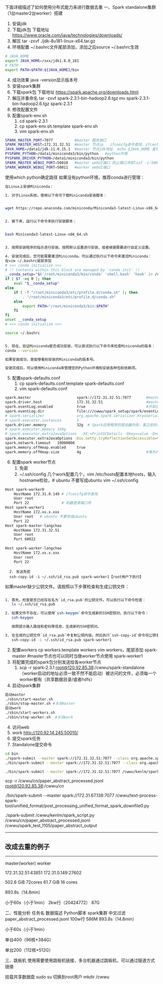 下面详细描述了如何使用分布式能力来进行数据去重
一、Spark standalone集群（1台master2台worker）搭建
1. 安装jdk
1. 下载jdk包
   下载地址 https://www.oracle.com/java/technologies/downloads/
2. 解压
   tar -zxvf ./jdk-8u181-linux-x64.tar.gz
3. 环境配置
   ~/.bashrc文件尾部添加，添加之后source ~/.bashrc生效


```bash
# JAVA_HOME
export JAVA_HOME=/xxx/jdk1.8.0_181
# PATH
export PATH=$PATH:${JAVA_HOME}/bin
```





4. 成功效果
   java -version显示版本号
2. 安装spark集群
1. 下载spark包
   下载地址 https://spark.apache.org/downloads.html
2. 解压并重命名
   tar -zxvf spark-2.3.1-bin-hadoop2.6.tgz
   mv spark-2.3.1-bin-hadoop2.6.tgz  spark-2.3.1
3. 修改配置文件
4. 配置spark-env.sh
   1. cd spark-2.3.1
   2. cp spark-env.sh.template spark-env.sh
   3. vim spark-env.sh
```bash
SPARK_MASTER_PORT=7077          #master 服务端口
SPARK_MASTER_HOST=172.31.32.51  #master 节点ip   ifconifg命令查找，ifconfig命令找不到，需要apt install net-tools 安装再执行ifconfig
JAVA_HOME=/data1/jdk-11.0.15.1  #master 节点jdk地址  echo $JAVA_HOME 查找
PYSPARK_PYTHON=/data1/miniconda3/bin/python   #python环境
PYSPARK_DRIVER_PYTHON=/data1/miniconda3/bin/python
SPARK_MASTER_WEBUI_PORT=50010   #master webUI端口 防止端口冲突lsof -i:50010
SPARK_WORKER_WEBUI_PORT=50011   #worker webUI端口
```


使用which python确定路径
如果没有python环境，推荐conda进行管理：

```bash
在Linux上安装Miniconda：

1. 对于Linux系统，使用以下命令下载Miniconda安装脚本：


wget https://repo.anaconda.com/miniconda/Miniconda3-latest-Linux-x86_64.sh


2. 接下来，运行以下命令来执行安装脚本：


bash Miniconda3-latest-Linux-x86_64.sh


3. 按照安装程序的指示进行安装。按照默认设置进行安装，或者根据需要进行自定义设置。

4. 安装完成后，您可能需要激活Miniconda。可以通过执行以下命令来激活Miniconda：
在vim ~/.bashrc尾部添加
# >>> conda initialize >>>
# !! Contents within this block are managed by 'conda init' !!
__conda_setup="$('/root/miniconda3/bin/conda' 'shell.bash' 'hook' 2> /dev/null)"
if [ $? -eq 0 ]; then
    eval "$__conda_setup"
else
    if [ -f "/root/miniconda3/etc/profile.d/conda.sh" ]; then
        . "/root/miniconda3/etc/profile.d/conda.sh"
    else
        export PATH="/root/miniconda3/bin:$PATH"
    fi
fi
unset __conda_setup
# <<< conda initialize <<<

source ~/.bashrc


5. 现在，验证Miniconda是否成功安装，可以尝试执行以下命令来检查Miniconda的版本：
conda --version

如果安装成功，是能够看到安装的Miniconda的版本号。

安装完成后，可以使用Miniconda来管理您的Python环境和安装各种包和依赖项。
```

5. 配置spark-defaults.conf
   1. cp spark-defaults.conf.template spark-defaults.conf
   2. vim spark-defaults.conf
```bash
spark.master                     spark://172.31.32.51:7077       #master节点:端口
spark.driver.host                172.31.32.51                    #master节点ip
spark.eventLog.enabled           true                            #开启日志
spark.eventLog.dir               file:///cwwu/spark_setup/spark/eventLog     #日志地址
# spark.serializer               org.apache.spark.serializer.KryoSerializer
# spark.executor.instances       5
spark.driver.memory              32g  # Spark应用程序的驱动器内存，拿之前的示例给个参考值
# spark.executor.memory 340g
# spark.executor.extraJavaOptions  -XX:+PrintGCDetails -Dkey=value -Dnumbers="one two three"
spark.executor.extraJavaOptions -Dio.netty.tryReflectionSetAccessible=true  #Spark执行器配置Netty网络库以提高网络性能
spark.network.timeout   10000000
spark.memory.offHeap.enabled     true
spark.memory.offHeap.size        4g                              #堆外内存
```

6. 配置spark worker节点
   1. 免密
    1. ~/.ssh/config
       几个work配置几个，vim /etc/hosts配置本地hosts，输入hostname检验，# ubuntu 不要写成ubuntu
       vim ~/.ssh/config

```bash
Host spark-worker0
    HostName 172.31.0.149 # ifconifg命令查找
    User root
    Port 22               # 机器登录端口号
Host spark-worker1
    HostName 172.xx.x.xxx 
    User root   # ubuntu 不要写成ubuntu
    Port 22
Host spark-master-langchao
    HostName 172.31.32.51
    User root
    Port 60022
 
Host spark-worker-langchao
    HostName 172.xx.x.xxx
    User root
    Port 22
```
      2. 发送免密
      ssh-copy-id -i ~/.ssh/id_rsa.pub spark-worker1【root用户下执行】
如果master缺少公钥文件。请按照以下步骤检查和生成公钥文件：

```bash

1. 首先，检查是否已经存在名为`id_rsa.pub`的公钥文件。可以执行以下命令检查：
   ls ~/.ssh/id_rsa.pub

2. 如果文件不存在，可以使用`ssh-keygen`命令生成新的SSH密钥对。执行以下命令：
   ssh-keygen

   按照提示输入路径和密码等信息，生成新的SSH密钥对。

3. 在生成的公钥文件`id_rsa.pub`中复制公钥内容。然后执行`ssh-copy-id`命令将公钥复制到目标主机，确保替换`<your_username>`和`<remote_host>`为正确的用户名和远程主机名称：
   ssh-copy-id -i ~/.ssh/id_rsa.pub spark-worker1
```

2. 配置workers
   cp workers.template workers
   vim workers，尾部添加
   spark-master #master节点也可以同时当做worker节点使用
   spark-worker1
7. 将配置完成的spark包分别发送给各worker节点
   1. scp -r spark-2.3.1 root@120.92.85.38:/cwwu/spark-standalone（worker启动的地址必须一致不然不能启动）被访问的文件，必须每一个worker都有（共享数据目录/或者hdfs）
3. 启动spark集群

```bash
启动master
./sbin/start-master.sh
./sbin/stop-master.sh #关闭master
启动work
./sbin/start-workers.sh
./sbin/stop-worker.sh  #关闭work
```

4. 访问web
1. work http://120.92.14.245:50010/
5. 提交spark任务
1.  Standalone提交命令


```bash
cd bin
./spark-submit --master spark://172.31.32.51:7077 --class org.apache.spark.examples.SparkPi ../examples/jars/spark-examples_2.12-3.4.0.jar 10000
./bin/spark-submit --master spark://172.31.32.51:7077 --class org.apache.spark.examples.SparkPi ./examples/jars/spark-examples_2.12-3.4.0.jar 10000 

./bin/spark-submit --master spark://172.31.32.51:7077 /cwwu/kenlm/spark_script.py /cwwu/cn/paper_abstract_processed.jsonl /cwwu/spark_test_1105/paper_abstract_output
```

scp -r /cwwu/cn/paper_abstract_processed.jsonl root@120.92.85.38:/cwwu/cn


./bin/spark-submit --master spark://172.31.67.138:7077 /cwwu/text-process-spark-tool/unified_format/post_processing_unified_format_spark_downfile0.py

./spark-submit /cwwu/kenlm/spark_script.py /cwwu/cn/paper_abstract_processed.jsonl /cwwu/spark_test_1105/paper_abstract_output
***

## 改成去重的例子

***

master(worker)
worker

172.31.32.51:43851
172.31.0.149:27602

502.6 GiB  72cores
61.7 GiB 16 cores

893.8s（14.8min）

小于60s（小于1min）
2kw行（20424772）
87G


二、性能分析
任务名
数据描述
Python脚本
spark集群
中文过滤
paper_abstract_processed.jsonl
100w行
586M
893.8s（14.8min）

小于60s（小于1min）



单台400（96核*384G）


单台200（112核*512G）


三、跳板机
使用需要使用跳板机链接，多台机器通过跳板机，可以通过隧道方式链接

挂载共享数据盘
sudo su 切换到root用户
mkdir /cwwu
